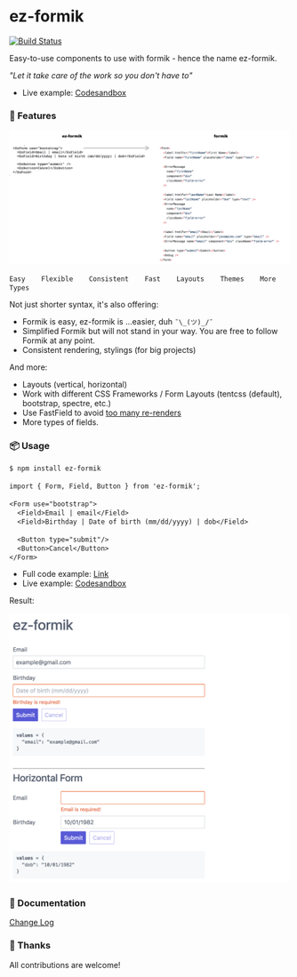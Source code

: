 # ez-formik

[![Build Status](https://travis-ci.org/ngduc/ez-formik.svg?branch=master)](https://travis-ci.org/ngduc/ez-formik)

Easy-to-use components to use with formik - hence the name ez-formik.

*"Let it take care of the work so you don't have to"*

- Live example: [Codesandbox](https://codesandbox.io/s/y7vwzp2091)

### 🌟 Features

[![Screenshot](screenshot-compare.png)](src/EzFormikExample.tsx)

```
Easy    Flexible    Consistent    Fast    Layouts    Themes    More Types
```

Not just shorter syntax, it's also offering:
- Formik is easy, ez-formik is ...easier, duh `¯\_(ツ)_/¯`
- Simplified Formik but will not stand in your way. You are free to follow Formik at any point.
- Consistent rendering, stylings (for big projects)

And more:
- Layouts (vertical, horizontal)
- Work with different CSS Frameworks / Form Layouts (tentcss (default), bootstrap, spectre, etc.)
- Use FastField to avoid [too many re-renders](https://twitter.com/jaredpalmer/status/962114095481851910?lang=en)
- More types of fields.

### 📦 Usage

```JS
$ npm install ez-formik

import { Form, Field, Button } from 'ez-formik';

<Form use="bootstrap">
  <Field>Email | email</Field>
  <Field>Birthday | Date of birth (mm/dd/yyyy) | dob</Field>

  <Button type="submit"/>
  <Button>Cancel</Button>
</Form>
```
- Full code example: [Link](src/EzFormikExample.tsx)
- Live example: [Codesandbox](https://codesandbox.io/s/y7vwzp2091)

Result:

[![Screenshot](screenshot.png)](src/EzFormikExample.tsx)

### 📖 Documentation

[Change Log](/CHANGELOG.md)

### 🙌 Thanks

All contributions are welcome!